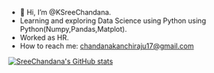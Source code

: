 - 👋 Hi, I’m @KSreeChandana. 
- Learning and exploring Data Science using Python using Python(Numpy,Pandas,Matplot). 
- Worked as HR.
- How to reach me: chandanakanchiraju17@gmail.com



[![SreeChandana's GitHub stats](https://github-readme-stats.vercel.app/api?username=KSreeChandana)](https://github.com/KSreeChandana/github-readme-stats)
